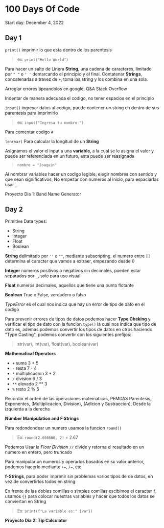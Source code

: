 # 100 Days Of Code

Start day: December 4, 2022

## Day 1

`print()` imprimir lo que esta dentro de los parentesis
> ex: `print("Hello World")`

Para hacer un salto de Linera
**String**, una cadena de caracteres, limitado por `" "` o `' '` demarcando el principio y el final.
Contatenar **Strings**, concatenarlas a travez de `+`, toma los string y los combina en una sola.

Arreglar errores tipeandolos en google, Q&A Stack Overflow

Indentar de manera adecuada el codigo, no tener espacios en el principio

`input()` ingresar datos al codigo, puede contener un string en dentro de sus parentesis para imprimirlo
> ex: `input("Ingresa tu nombre:")`

Para comentar codigo `#`

`len(var)` Para calcular la longitud de un **String**

Asignamos el valor el input a una **variable**, a la cual se le asigna el valor y puede ser referenciada en un futuro, esta puede ser reasignada
> `nombre = "Joaquin"`

Al nombrar variables hacer un codigo legible, elegir nombres con sentido y que sean significativos, No empezar con numeros al inicio, para espaciarlas usar `_`

Proyecto Dia 1: Band Name Generator

## Day 2

Primitive Data types:

- String
- Integer
- Float
- Boolean

**String** delimitado por `''` o `""`, mediante subscripting, el numero entre `[]` determina el caracter que vamos a extraer, empezando desde 0

**Integer** numeros positivos o negativos sin decimales, pueden estar separados por `_`, solo para uso visual

**Float** numeros decimales, aquellos que tiene una punto flotante

**Boolean** True o False, verdadero o falso

*TypeError* es el cual nos indica que hay un error de tipo de dato en el codigo

Para prevenir errores de tipos de datos podemos hacer **Type Cheking** y verificar el tipo de dato con la funcion `type()` la cual nos indica que tipo de dato es, ademas podemos convertir los tipos de datos en otros haciendo "Type Casting", podemos convertir con los siguientes prefijos:

> str(var), int(var), float(var), boolean(var)

**Mathematical Operators**

- `+` suma 3 + 5
- `-` resta 7 - 4
- `*` multiplicacion 3 * 2
- `/` division 6 / 3
- `**` elevado 2 ** 3
- `%` resto 2 % 5

Recordar el orden de las operaciones matematicas, PEMDAS Parentesis, Exponentes, (Multiplicacion, Division), (Adicion y Sustraccion), Desde la izquierda a la derecha

**Number Manipulation and F Strings**

Para redondondear un numero usamos la funcion `round()`

> Ex: `round(2.666666, 2)` = 2.67

Podemos Usar la *Floor Division* `//` divide y retorna el resultado en un numero en entero, pero truncado

Para manipular un numeros y operarlos basados en su valor anterior, podemos hacerlo mediante `+=`, `/=`, etc

**f-Strings**, para poder imprimir sin problemas varios tipos de de datos, en vez de convertirlos todos en string

En frente de las dobles comillas o simples comillas escibimos el caracter `f`, usamos `{}` para colocar nuestras variables y hacer que todos los datos se conviertan en String

> Ex: `print(f"La variable es:" {var})`

**Proyecto Dia 2: Tip Calculator**

